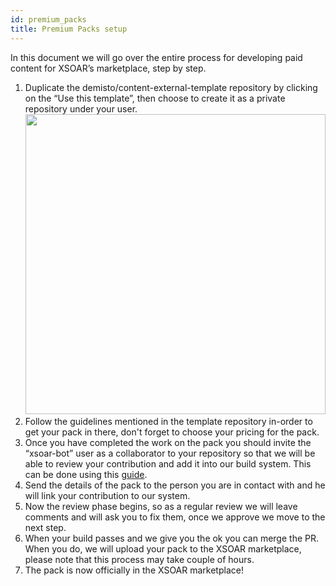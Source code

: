 ```yaml
---
id: premium_packs
title: Premium Packs setup
---
```


In this document we will go over the entire process for developing paid content for XSOAR’s marketplace, step by step.

1. Duplicate the demisto/content-external-template repository by clicking on the “Use this template”, then choose to create it as a private repository under your user.
<img src="../doc_imgs/integrations/demisto/content-external-template.png" width="480"></img>
2. Follow the guidelines mentioned in the template repository in-order to get your pack in there, don't forget to choose your pricing for the pack.
5. Once you have completed the work on the pack you should invite the “xsoar-bot” user as a collaborator to your repository so that we will be able to review your contribution and add it into our build system.
This can be done using this [guide](https://help.github.jp/enterprise/2.11/user/articles/inviting-collaborators-to-a-personal-repository/).
6. Send the details of the pack to the person you are in contact with and he will link your contribution to our system.
7. Now the review phase begins, so as a regular review we will leave comments and will ask you to fix them, once we approve we move to the next step.
8. When your build passes and we give you the ok you can merge the PR. When you do, we will upload your pack to the XSOAR marketplace, please note that this process may take couple of hours.
9. The pack is now officially in the XSOAR marketplace!